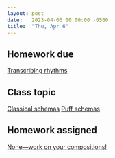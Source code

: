```yaml
---
layout: post
date:   2023-04-06 00:00:00 -0500
title:  "Thu, Apr 6"
---
```


## Homework due

[Transcribing rhythms](https://viva.pressbooks.pub/openmusictheory/chapter/rhythm-and-meter-in-pop-music/#assignments)

## Class topic

[Classical schemas](https://viva.pressbooks.pub/openmusictheory/chapter/classical-schemas/)
[Puff schemas](https://viva.pressbooks.pub/openmusictheory/chapter/puff-schemas/)

## Homework assigned

[None—work on your compositions!](https://gmuedu-my.sharepoint.com/:b:/g/personal/mlavengo_gmu_edu/ESezbpGaM1dKtrGedA-YX3cB0ebfepNG3qbbaLr_1sQhuA?e=ODFk9u)

